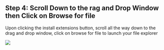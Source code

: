 ## Step 4: Scroll Down to the rag and Drop Window then Click on Browse for file

Upon clicking the install extensions button, scroll all the way down to the drag and drop window, click on browse for file to launch your file explorer

![](https://files.readme.io/bac5aaa-sc_4.png)